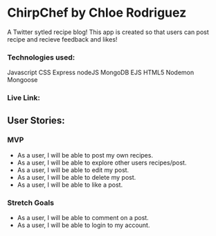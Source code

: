# ChirpChef by Chloe Rodriguez
A Twitter sytled recipe blog!
This app is created so that users can post recipe and recieve feedback and likes!

### Technologies used: 
Javascript
CSS
Express
nodeJS
MongoDB
EJS
HTML5
Nodemon
Mongoose

### Live Link:

## User Stories:
### MVP
* As a user, I will be able to post my own recipes.
* As a user, I will be able to explore other users recipes/post.
* As a user, I will be able to edit my post.
* As a user, I will be able to delete my post.
* As a user, I will be able to like a post.

### Stretch Goals
* As a user, I will be able to comment on a post.
* As a user, I will be able to login to my account.